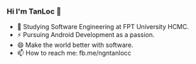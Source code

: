 ### Hi I'm TanLoc 👋
- 🌱 Studying Software Engineering at FPT University HCMC.
- ⚡ Pursuing Android Development as a passion.
- 😄 Make the world better with software.
- 📫 How to reach me: fb.me/ngntanlocc


